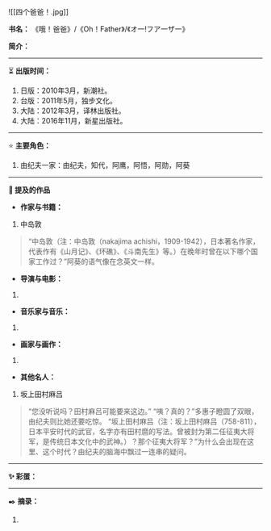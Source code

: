 
![[四个爸爸！.jpg]]

**书名：** 《哦！爸爸》/《Oh！Father》/《オ一!フア一ザ一》

**简介：** 

---

⏳ **出版时间：** 

1. 日版：2010年3月，新潮社。
2. 台版：2011年5月，独步文化。
3. 大陆：2012年3月，译林出版社。
4. 大陆：2016年11月，新星出版社。

---

⭐ **主要角色：**

1. 由纪夫一家：由纪夫，知代，阿鹰，阿悟，阿勋，阿葵

---

**📜 提及的作品**

- **作家与书籍：** 

1. 中岛敦

> “中岛敦（注：中岛敦（nakajima achishi，1909-1942），日本著名作家，代表作有《山月记》、《环礁》、《斗南先生》等。）在晚年时曾在以下哪个国家工作过？”阿葵的语气像在念英文一样。

- **导演与电影：** 

1. 

- **音乐家与音乐：** 

1. 

- **画家与画作：** 

1. 

- **其他名人：**

1. 坂上田村麻吕

> “您没听说吗？田村麻吕可能要来这边。”
> “咦？真的？”多惠子瞪圆了双眼，由纪夫则比她还要吃惊。
> “坂上田村麻吕（注：坂上田村麻吕（758-811），日本平安时代的武官，名字亦有田村麿的写法。曾被封为第二任征夷大将军，是传统日本文化中的武神。）？那个征夷大将军？”为什么会出现在这里、这个时代？由纪夫的脑海中飘过一连串的疑问。

---

**✨ 彩蛋：** 



---

✒️ **摘录：** 

1. 